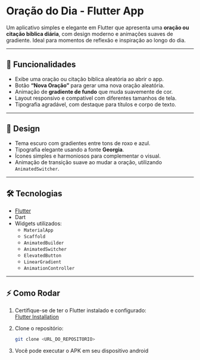 # Oração do Dia - Flutter App

Um aplicativo simples e elegante em Flutter que apresenta uma **oração ou citação bíblica diária**, com design moderno e animações suaves de gradiente. Ideal para momentos de reflexão e inspiração ao longo do dia.

---

## 📱 Funcionalidades

- Exibe uma oração ou citação bíblica aleatória ao abrir o app.
- Botão **“Nova Oração”** para gerar uma nova oração aleatória.
- Animação de **gradiente de fundo** que muda suavemente de cor.
- Layout responsivo e compatível com diferentes tamanhos de tela.
- Tipografia agradável, com destaque para títulos e corpo de texto.

---

## 🎨 Design

- Tema escuro com gradientes entre tons de roxo e azul.
- Tipografia elegante usando a fonte **Georgia**.
- Ícones simples e harmoniosos para complementar o visual.
- Animação de transição suave ao mudar a oração, utilizando `AnimatedSwitcher`.

---

## 🛠 Tecnologias

- [Flutter](https://flutter.dev/)  
- Dart  
- Widgets utilizados:
  - `MaterialApp`
  - `Scaffold`
  - `AnimatedBuilder`
  - `AnimatedSwitcher`
  - `ElevatedButton`
  - `LinearGradient`
  - `AnimationController`

---

## ⚡ Como Rodar

1. Certifique-se de ter o Flutter instalado e configurado:  
   [Flutter Installation](https://flutter.dev/docs/get-started/install)

2. Clone o repositório:  
   ```bash
   git clone <URL_DO_REPOSITORIO>

3. Você pode executar o APK em seu dispositivo android 
